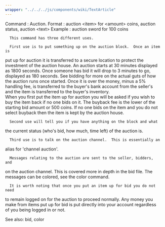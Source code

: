 ```yaml
---
wrapper: "../../../js/components/wiki/TextArticle"
---
```

Command : Auction.
Format  : auction &lt;item&gt; for &lt;amount&gt; coins, auction status, auction &lt;text&gt;
Example : auction sword for 100 coins

      This command has three different uses.

      First use is to put something up on the auction block.  Once an item is
put up for auction it is transferred to a secure location to protect the
investment of the auction house.  An auction starts at 30 minutes displayed as
1800 seconds.  Once someone has bid it will drop to 3 minutes to go, displayed
as 180 seconds.  See bidding for more on the actual guts of how the auction
runs once started.  Once it is over the money, minus a 5% handling fee, is
transferred to the buyer's bank account from the seller's and the item is
transferred to the buyer's inventory.  
      When you first put the item up for auction you will be asked if you wish
to buy the item back if no one bids on it.  The buyback fee is the lower of
the starting bid amount or 500 coins.  If no one bids on the item and you do
not select buyback then the item is kept by the auction house.

      Second use will tell you if you have anything on the block and what
the current status (who's bid, how much, time left) of the auction is.

      Third use is to talk on the auction channel.  This is essentially an
alias for 'channel auction'.

      Messages relating to the auction are sent to the seller, bidders, and
on the auction channel.  This is covered more in depth in the bid file.  The
messages can be colored, see the color command.

      It is worth noting that once you put an item up for bid you do not need
to remain logged on for the auction to proceed normally.  Any money you make
from items put up for bid is put directly into your account regardless of
you being logged in or not.

See also: bid, color
